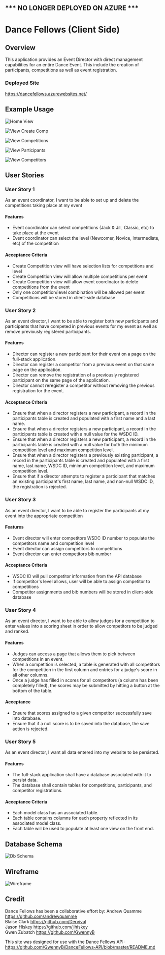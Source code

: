 ## *** NO LONGER DEPLOYED ON AZURE ***  

# Dance Fellows (Client Side)

## Overview
This application provides an Event Director with direct management capabilities for an entire Dance Event. This include the creation of participants, competitions as well as event registration.

### Deployed Site
https://dancefellows.azurewebsites.net/

## Example Usage
![Home View](assets/view_home.png)

![View Create Comp](assets/view_create_comp.png)

![View Competitions](assets/view_competitions.png)

![View Participants](assets/view_participants.png)

![View Competitors](assets/view_competitors.png)

## User Stories

### User Story 1
As an event coordinator, I want to be able to set up and delete the competitions taking place at my event 
#### Features
* Event coordinator can select competitions (Jack & Jill, Classic, etc) to take place at the event
* Event coordinator can select the level (Newcomer, Novice, Intermediate, etc) of the competition 
#### Acceptance Criteria
* Create Competition view will have selection lists for competitions and level
* Create Competition view will allow multiple competitions per event
* Create Competition view will allow event coordinator to delete competitions from the event
* Only one competition/level combination will be allowed per event
* Competitions will be stored in client-side database

### User Story 2
As an event director, I want to be able to register both new participants and participants that have competed in previous events for my event as well as remove previously registered participants.
#### Features 
* Director can register a new participant for their event on a page on the full-stack application.
* Director  can register a competitor from a previous event on that same page on the application.
* Director can remove the registration of a previously registered participant on the same page of the application.
* Director cannot reregister a competitor without removing the previous registration for the event.
#### Acceptance Criteria
* Ensure that when a director registers a new participant, a record in the participants table is created and populated with a first name and a last name.
* Ensure that when a director registers a new participant, a record in the participants table is created with a null value for the WSDC ID.
* Ensure that when a director registers a new participant, a record in the participants table is created with a null value for both the minimum competition level and maximum competition level.
* Ensure that when a director registers a previously existing participant, a record in the participants table is created and populated with a first name, last name, WSDC ID, minimum competition level, and maximum competition level.
* Ensure that if a director attempts to register a participant that matches an existing participant's first name, last name, and non-null WSDC ID, the registration is rejected.

### User Story 3
As an event director, I want to be able to register the participants at my event into the appropriate competition
#### Features
* Event director will enter competitors WSDC ID number to populate the competitors name and competition level
* Event director can assign competitors to competitions
* Event director can enter competitors bib number
#### Acceptance Criteria
* WSDC ID will pull competitor information from the API database
* If competitor's level allows, user will be able to assign competitor to competitions
* Competitor assignments and bib numbers will be stored in client-side database

### User Story 4
As an event director, I want to be able to allow judges for a competition to enter values into a scoring sheet in order to allow competitors to be judged and ranked.
#### Features 
* Judges can access a page that allows them to pick between competitions in an event. 
* When a competition is selected, a table is generated with all competitors for the competition in the first column and entries for a judge's score in all other columns.
* Once a judge has filled in scores for all competitors (a column has been completely filled), the scores may be submitted by hitting a button at the bottom of the table.
#### Acceptance
* Ensure that scores assigned to a given competitor successfully save into database.
* Ensure that if a null score is to be saved into the database, the save action is rejected. 

### User Story 5
As an event director, I want all data entered into my website to be persisted.
#### Features
* The full-stack application shall have a database associated with it to persist data.
* The database shall contain tables for competitions, participants, and competitor registrations.
#### Acceptance Criteria
* Each model class has an associated table.
* Each table contains columns for each property reflected in its associated model class.
* Each table will be used to populate at least one view on the front end.

## Database Schema
![Db Schema](assets/db_schema.png)

## Wireframe
![Wireframe](assets/wireframe.png)


## Credit
Dance Fellows has been a collaborative effort by:
  Andrew Quamme https://github.com/andrewquamme  
  Blaise Clark https://github.com/Dervival  
  Jason Hiskey https://github.com/jlhiskey  
  Gwen Zubatch https://github.com/GwennyB  

This site was designed for use with the Dance Fellows API:  
https://github.com/GwennyB/DanceFellows-API/blob/master/README.md
